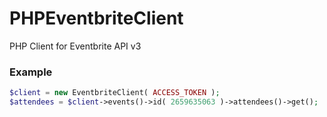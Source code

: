 # PHPEventbriteClient
PHP Client for Eventbrite API v3

### Example

```php
$client = new EventbriteClient( ACCESS_TOKEN );
$attendees = $client->events()->id( 2659635063 )->attendees()->get();
```
